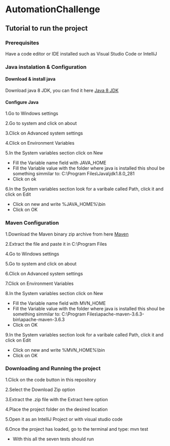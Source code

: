 # AutomationChallenge

## Tutorial to run the project

### Prerequisites

Have a code editor or IDE installed such as Visual Studio Code or IntelliJ

### Java instalation & Configuration

#### Download & install java

Download java 8 JDK, you can find it here [Java 8 JDK](https://www.oracle.com/co/java/technologies/javase/javase-jdk8-downloads.html)

#### Configure Java

1.Go to Windows settings

2.Go to system and click on about

3.Click on Advanced system settings

4.Click on Environment Variables

5.In the System variables section click on New
  * Fill the Variable name field with JAVA_HOME
  * Fill the Variable value with the folder where java is installed this shoul be something simmilar to: C:\Program Files\Java\jdk1.8.0_281
  * Click on ok
  
6.In the System variables section look for a varibale called Path, click it and click on Edit
  * Click on new and write %JAVA_HOME%\bin
  * Click on OK

### Maven Configuration

1.Download the Maven binary zip archive from here [Maven](https://maven.apache.org/download.cgi)

2.Extract the file and paste it in C:\Program Files

4.Go to Windows settings

5.Go to system and click on about

6.Click on Advanced system settings

7.Click on Environment Variables

8.In the System variables section click on New
  * Fill the Variable name field with MVN_HOME
  * Fill the Variable value with the folder where java is installed this shoul be something simmilar to: C:\Program Files\apache-maven-3.6.3-bin\apache-maven-3.6.3
  * Click on OK
  
9.In the System variables section look for a varibale called Path, click it and click on Edit
  * Click on new and write %MVN_HOME%\bin
  * Click on OK 
 
### Downloading and Running the project

1.Click on the code button in this repository

2.Select the Download Zip option

3.Extract the .zip file with the Extract here option

4.Place the project folder on the desired location

5.Open it as an IntelliJ Project or with visual studio code

6.Once the project has loaded, go to the terminal and type: mvn test
  * With this all the seven tests should run
